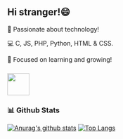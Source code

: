 ## Hi stranger!😄
🚀 Passionate about technology!

💻 C, JS, PHP, Python, HTML & CSS.

📌 Focused on learning and growing!

### [<img src="https://raw.githubusercontent.com/vemarx/vemarx/master/assets/linkedin.svg" width="50">](https://linkedin.com/in/vemarx)

### :bar_chart: Github Stats
[![Anurag's github stats](https://github-readme-stats.vercel.app/api?username=vemarx&show_icons=true&count_private=true)](https://github.com/vemarx/github-readme-stats)
[![Top Langs](https://github-readme-stats.vercel.app/api/top-langs/?username=vemarx&layout=compact&count_private=true)](https://github.com/anuraghazra/github-readme-stats)


<!--
**vemarx/vemarx** is a ✨ _special_ ✨ repository because its `README.md` (this file) appears on your GitHub profile.

Here are some ideas to get you started:

- 🔭 I’m currently working on ...
- 🌱 I’m currently learning ...
- 👯 I’m looking to collaborate on ...
- 🤔 I’m looking for help with ...
- 💬 Ask me about ...
- 📫 How to reach me: ...
- 😄 Pronouns: ...
- ⚡ Fun fact: ...
-->
